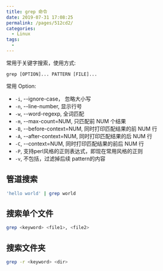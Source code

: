 ```yaml
---
title: grep 命令
date: 2019-07-31 17:08:25
permalink: /pages/512cd2/
categories: 
  - Linux
tags: 
  - 
---
```


常用于关键字搜索，使用方式:

`grep [OPTION]... PATTERN [FILE]...`

常用 Option:
- `-i`, --ignore-case， 忽略大小写
- `-n`, --line-number, 显示行号
- `-w`, --word-regexp, 全词匹配
- `-m`, --max-count=NUM, 只匹配前 NUM 个结果
- `-B`, --before-context=NUM, 同时打印匹配结果的前 NUM 行
- `-A`, --after-context=NUM, 同时打印匹配结果的后 NUM 行
- `-C`, --context=NUM, 同时打印匹配结果的前后 NUM 行
- `-P`, 支持perl风格的正则表达式，即现在常用风格的正则
- `-v`, 不包括，过滤掉后续 pattern的内容

## 管道搜索
```sh
'hello world' | grep world
```

## 搜索单个文件
```sh
grep <keyword> <file1>, <file2>
```

## 搜索文件夹
```sh
grep -r <keyword> <dir>
```